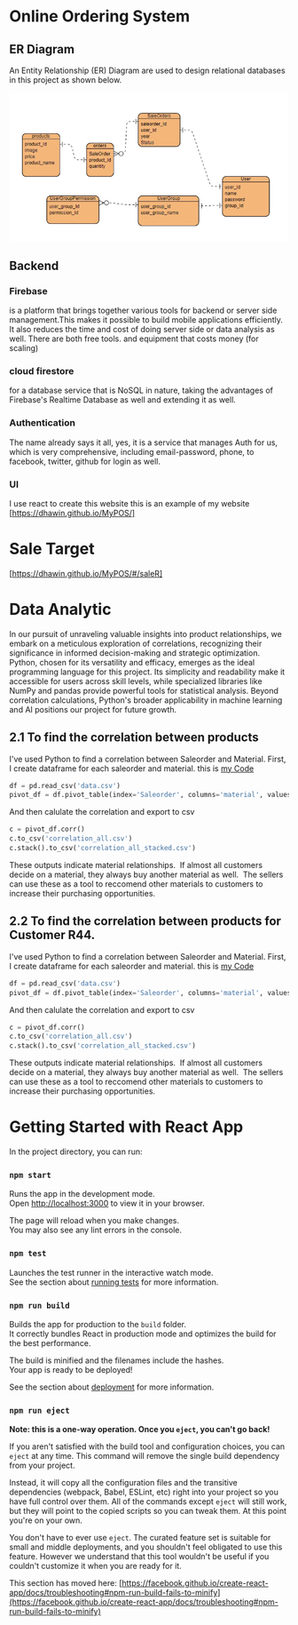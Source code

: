 # Online Ordering System

## ER Diagram

An Entity Relationship (ER) Diagram are used to design relational databases in this project as shown below.

![doc/ER.jpg](https://github.com/dhawin/MyPOS/blob/main/doc/ER.jpg)

## Backend
### Firebase 
is a platform that brings together various tools for backend or server side management.This makes it possible to build mobile applications efficiently. It also reduces the time and cost of doing server side or data analysis as well. There are both free tools. and equipment that costs money (for scaling)

### cloud firestore 
for a database service that is NoSQL in nature, taking the advantages of Firebase's Realtime Database as well and extending it as well.
### Authentication 
The name already says it all, yes, it is a service that manages Auth for us, which is very comprehensive, including email-password, phone, to facebook, twitter, github for login as well.

### UI
I use react to create this website this is an example of my website [https://dhawin.github.io/MyPOS/]

# Sale Target
[https://dhawin.github.io/MyPOS/#/saleR]

# Data Analytic

In our pursuit of unraveling valuable insights into product relationships, we embark on a meticulous exploration of correlations, recognizing their significance in informed decision-making and strategic optimization. Python, chosen for its versatility and efficacy, emerges as the ideal programming language for this project. Its simplicity and readability make it accessible for users across skill levels, while specialized libraries like NumPy and pandas provide powerful tools for statistical analysis. Beyond correlation calculations, Python's broader applicability in machine learning and AI positions our project for future growth.

## 2.1 To find the correlation between products
I've used Python to find a correlation between Saleorder and Material.
First, I create dataframe for each saleorder and material. this is [my Code](https://github.com/dhawin/MyPOS/blob/main/correlation/2.1.py)
 ```python
df = pd.read_csv('data.csv')
pivot_df = df.pivot_table(index='Saleorder', columns='material', values='Pc', aggfunc='sum', fill_value=0)
 ```
And then calulate the correlation and export to csv
 ```python
c = pivot_df.corr()
c.to_csv('correlation_all.csv')
c.stack().to_csv('correlation_all_stacked.csv')
 ```
These outputs indicate material relationships. 
If almost all customers decide on a material, they always buy another material as well. 
The sellers can use these as a tool to reccomend other materials to customers to increase their purchasing opportunities.

## 2.2 To find the correlation between products for Customer R44.
I've used Python to find a correlation between Saleorder and Material.
First, I create dataframe for each saleorder and material. this is [my Code](https://github.com/dhawin/MyPOS/blob/main/correlation/2.2.py)
 ```python
df = pd.read_csv('data.csv')
pivot_df = df.pivot_table(index='Saleorder', columns='material', values='Pc', aggfunc='sum', fill_value=0)
 ```
And then calulate the correlation and export to csv
 ```python
c = pivot_df.corr()
c.to_csv('correlation_all.csv')
c.stack().to_csv('correlation_all_stacked.csv')
 ```
These outputs indicate material relationships. 
If almost all customers decide on a material, they always buy another material as well. 
The sellers can use these as a tool to reccomend other materials to customers to increase their purchasing opportunities.

# Getting Started with React App

In the project directory, you can run:

### `npm start`

Runs the app in the development mode.\
Open [http://localhost:3000](http://localhost:3000) to view it in your browser.

The page will reload when you make changes.\
You may also see any lint errors in the console.

### `npm test`

Launches the test runner in the interactive watch mode.\
See the section about [running tests](https://facebook.github.io/create-react-app/docs/running-tests) for more information.

### `npm run build`

Builds the app for production to the `build` folder.\
It correctly bundles React in production mode and optimizes the build for the best performance.

The build is minified and the filenames include the hashes.\
Your app is ready to be deployed!

See the section about [deployment](https://facebook.github.io/create-react-app/docs/deployment) for more information.

### `npm run eject`

**Note: this is a one-way operation. Once you `eject`, you can't go back!**

If you aren't satisfied with the build tool and configuration choices, you can `eject` at any time. This command will remove the single build dependency from your project.

Instead, it will copy all the configuration files and the transitive dependencies (webpack, Babel, ESLint, etc) right into your project so you have full control over them. All of the commands except `eject` will still work, but they will point to the copied scripts so you can tweak them. At this point you're on your own.

You don't have to ever use `eject`. The curated feature set is suitable for small and middle deployments, and you shouldn't feel obligated to use this feature. However we understand that this tool wouldn't be useful if you couldn't customize it when you are ready for it.

This section has moved here: [https://facebook.github.io/create-react-app/docs/troubleshooting#npm-run-build-fails-to-minify](https://facebook.github.io/create-react-app/docs/troubleshooting#npm-run-build-fails-to-minify)
